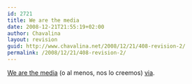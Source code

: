 ```yaml
---
id: 2721
title: We are the media
date: 2008-12-21T21:55:19+02:00
author: Chavalina
layout: revision
guid: http://www.chavalina.net/2008/12/21/408-revision-2/
permalink: /2008/12/21/408-revision-2/
---
```

<a href="http://a.wholelottanothing.org/2005/04/new_rule.html" target="_blank">We are the media</a> (o al menos, nos lo creemos) <a href="http://www.alt1040.com/archivo/2005/04/24/we-are-the-media/" target="_blank">via</a>.